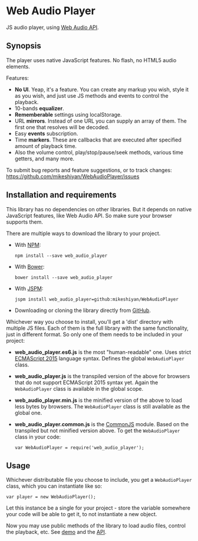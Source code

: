 # Web Audio Player
JS audio player, using
[Web Audio API](https://developer.mozilla.org/en-US/docs/Web/API/Web_Audio_API).

## Synopsis
The player uses native JavaScript features. No flash, no HTML5 audio elements.

Features:
* **No UI**. Yeap, it's a feature. You can create any markup you wish, style it
  as you wish, and just use JS methods and events to control the playback.
* 10-bands **equalizer**.
* **Rememberable** settings using localStorage.
* URL **mirrors**. Instead of one URL you can supply an array of them. The first
  one that resolves will be decoded.
* Easy **events** subscription.
* Time **markers**. These are callbacks that are executed after specified amount
  of playback time.
* Also the volume control, play/stop/pause/seek methods, various time getters,
  and many more.

To submit bug reports and feature suggestions, or to track changes:
https://github.com/mikeshiyan/WebAudioPlayer/issues

## Installation and requirements
This library has no dependencies on other libraries. But it depends on native
JavaScript features, like Web Audio API. So make sure your browser supports
them.

There are multiple ways to download the library to your project.

* With [NPM](https://www.npmjs.com/package/web_audio_player/tutorial):

      npm install --save web_audio_player

* With [Bower](https://bower.io/#install-packages):

      bower install --save web_audio_player

* With [JSPM](http://jspm.io/docs/installing-packages.html):

      jspm install web_audio_player=github:mikeshiyan/WebAudioPlayer

* Downloading or cloning the library directly from
  [GitHub](https://github.com/mikeshiyan/WebAudioPlayer/releases).

Whichever way you choose to install, you'll get a 'dist' directory with multiple
JS files. Each of them is the full library with the same functionality, just in
different format. So only one of them needs to be included in your project:

* **web_audio_player.es6.js** is the most "human-readable" one. Uses strict
  [ECMAScript 2015](http://www.ecma-international.org/ecma-262/6.0/) language
  syntax. Defines the global `WebAudioPlayer` class.

* **web_audio_player.js** is the transpiled version of the above for browsers
  that do not support ECMAScript 2015 syntax yet. Again the `WebAudioPlayer`
  class is available in the global scope.

* **web_audio_player.min.js** is the minified version of the above to load less
  bytes by browsers. The `WebAudioPlayer` class is still available as the global
  one.

* **web_audio_player.common.js** is the
  [CommonJS](http://wiki.commonjs.org/wiki/CommonJS) module. Based on the
  transpiled but not minified version above. To get the `WebAudioPlayer` class
  in your code:

      var WebAudioPlayer = require('web_audio_player');

## Usage
Whichever distributable file you choose to include, you get a `WebAudioPlayer`
class, which you can instantiate like so:

    var player = new WebAudioPlayer();

Let this instance be a single for your project - store the variable somewhere
your code will be able to get it, to not instantiate a new object.

Now you may use public methods of the library to load audio files, control the
playback, etc. See [demo](demo/demo.html) and the [API](API.md#WebAudioPlayer).
